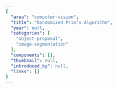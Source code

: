 ```yaml
---
{
  "area": "computer-vision",
  "title": "Randomized Prim’s Algorithm",
  "year": null,
  "categories": [
    "object-proposal",
    "image-segmentation"
  ],
  "components": [],
  "thumbnail": null,
  "introduced_by": null,
  "links": []
}
---
```



